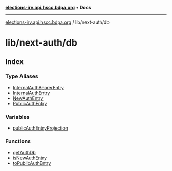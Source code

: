 [**elections-irv.api.hscc.bdpa.org**](../../../README.md) • **Docs**

***

[elections-irv.api.hscc.bdpa.org](../../../README.md) / lib/next-auth/db

# lib/next-auth/db

## Index

### Type Aliases

- [InternalAuthBearerEntry](type-aliases/InternalAuthBearerEntry.md)
- [InternalAuthEntry](type-aliases/InternalAuthEntry.md)
- [NewAuthEntry](type-aliases/NewAuthEntry.md)
- [PublicAuthEntry](type-aliases/PublicAuthEntry.md)

### Variables

- [publicAuthEntryProjection](variables/publicAuthEntryProjection.md)

### Functions

- [getAuthDb](functions/getAuthDb.md)
- [isNewAuthEntry](functions/isNewAuthEntry.md)
- [toPublicAuthEntry](functions/toPublicAuthEntry.md)
